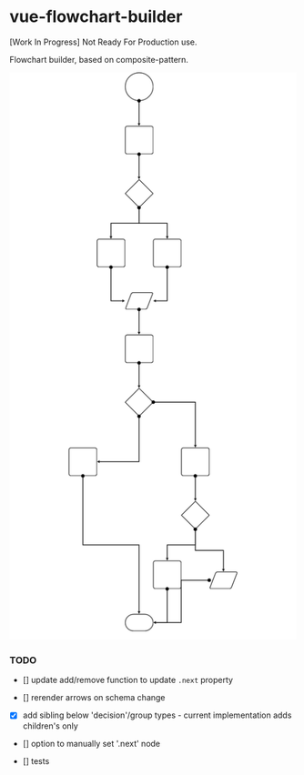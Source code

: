 # vue-flowchart-builder

[Work In Progress] Not Ready For Production use.

Flowchart builder, based on composite-pattern.

![Screenshot](screenshot.png)

### TODO

- [] update add/remove function to update `.next` property

- [] rerender arrows on schema change

- [x] add sibling below 'decision'/group types - current implementation adds children's only

- [] option to manually set '.next' node

- [] tests
